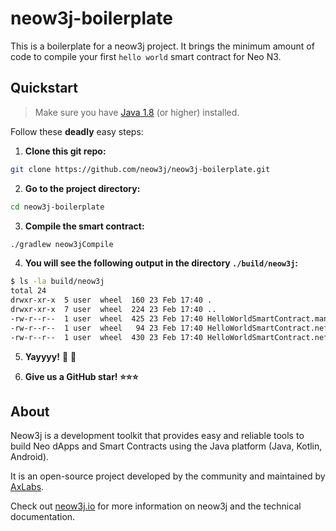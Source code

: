 # neow3j-boilerplate

This is a boilerplate for a neow3j project. It brings the minimum amount of code to compile your first `hello world` smart contract for Neo N3.

## Quickstart

> Make sure you have [Java 1.8](https://adoptopenjdk.net/installation.html) (or higher) installed.

Follow these **deadly** easy steps:

1. **Clone this git repo:**

```bash
git clone https://github.com/neow3j/neow3j-boilerplate.git
```

2. **Go to the project directory:**

```bash
cd neow3j-boilerplate
```

3. **Compile the smart contract:**

```bash
./gradlew neow3jCompile
```

4. **You will see the following output in the directory `./build/neow3j`:**

```bash
$ ls -la build/neow3j 
total 24
drwxr-xr-x  5 user  wheel  160 23 Feb 17:40 .
drwxr-xr-x  7 user  wheel  224 23 Feb 17:40 ..
-rw-r--r--  1 user  wheel  425 23 Feb 17:40 HelloWorldSmartContract.manifest.json
-rw-r--r--  1 user  wheel   94 23 Feb 17:40 HelloWorldSmartContract.nef
-rw-r--r--  1 user  wheel  430 23 Feb 17:40 HelloWorldSmartContract.nefdbgnfo
```

5. **Yayyyy!** :rocket: :tada:

6. **Give us a GitHub star! :star::star::star:**

## About

Neow3j is a development toolkit that provides easy and reliable tools to build Neo dApps and Smart
Contracts using the Java platform (Java, Kotlin, Android).

It is an open-source project developed by the community and maintained by
[AxLabs](https://axlabs.com).

Check out [neow3j.io](https://neow3j.io) for more information on neow3j and the technical documentation.
